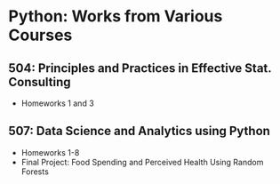 # Python: Works from Various Courses

## 504: Principles and Practices in Effective Stat. Consulting
- Homeworks 1 and 3

## 507: Data Science and Analytics using Python
- Homeworks 1-8
- Final Project: Food Spending and Perceived Health Using Random Forests
